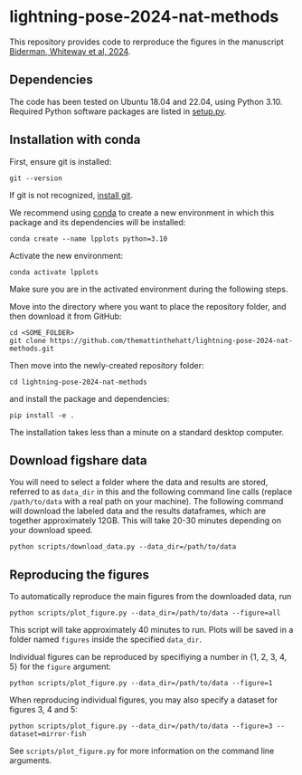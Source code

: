 # lightning-pose-2024-nat-methods
This repository provides code to rerproduce the figures in the manuscript [Biderman, Whiteway et al, 2024](https://www.biorxiv.org/content/10.1101/2023.04.28.538703v1).

## Dependencies
The code has been tested on Ubuntu 18.04 and 22.04, using Python 3.10.
Required Python software packages are listed in [setup.py](https://github.com/themattinthehatt/lightning-pose-2024-nat-methods/blob/main/setup.py). 

## Installation with conda

First, ensure git is installed:
```shell
git --version
````
If git is not recognized, [install git](https://git-scm.com/book/en/v2/Getting-Started-Installing-Git).

We recommend using [conda](https://docs.anaconda.com/free/anaconda/install/index.html) to create a 
new environment in which this package and its dependencies will be installed:
```shell
conda create --name lpplots python=3.10
```

Activate the new environment:
```shell
conda activate lpplots
```
Make sure you are in the activated environment during the following steps.

Move into the directory where you want to place the repository folder, and then download it from GitHub:
```shell
cd <SOME_FOLDER>
git clone https://github.com/themattinthehatt/lightning-pose-2024-nat-methods.git
```

Then move into the newly-created repository folder:
```shell
cd lightning-pose-2024-nat-methods
```

and install the package and dependencies:
```shell
pip install -e .
```

The installation takes less than a minute on a standard desktop computer.

## Download figshare data
You will need to select a folder where the data and results are stored, referred to as `data_dir`
in this and the following command line calls 
(replace `/path/to/data` with a real path on your machine).
The following command will download the labeled data and the results dataframes, which are together
approximately 12GB.
This will take 20-30 minutes depending on your download speed.
```shell
python scripts/download_data.py --data_dir=/path/to/data
```

## Reproducing the figures
To automatically reproduce the main figures from the downloaded data, run
```console
python scripts/plot_figure.py --data_dir=/path/to/data --figure=all
```
This script will take approximately 40 minutes to run.
Plots will be saved in a folder named `figures` inside the specified `data_dir`.

Individual figures can be reproduced by specifiying a number in {1, 2, 3, 4, 5} for the `figure`
argument:
```console
python scripts/plot_figure.py --data_dir=/path/to/data --figure=1
```

When reproducing individual figures, you may also specify a dataset for figures 3, 4 and 5:
```console
python scripts/plot_figure.py --data_dir=/path/to/data --figure=3 --dataset=mirror-fish
```

See `scripts/plot_figure.py` for more information on the command line arguments.
